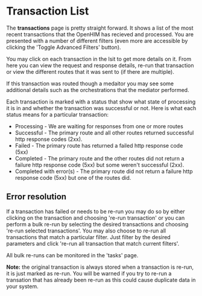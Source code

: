Transaction List
================

The **transactions** page is pretty straight forward. It shows a list of the most recent transactions that the OpenHIM has recieved and processed. You are presented with a number of different filters (even more are accessible by clicking the 'Toggle Advanced Filters' button).

You may click on each transaction in the lsit to get more details on it. From here you can view the request and response details, re-run that transaction or view the different routes that it was sent to (if there are multiple).

If this transaction was routed though a medaitor you may see some additional details such as the orchestrations that the mediator performed.

Each transaction is marked with a status that show what state of processing it is in and whether the transaction was successful or not. Here is what each status means for a particular transaction:

* Processing - We are waiting for responses from one or more routes
* Successful - The primary route and all other routes returned successful http response codes (2xx).
* Failed - The primary route has returned a failed http response code (5xx)
* Completed - The primary route and the other routes did not return a failure http response code (5xx) but some weren't successful (2xx).
* Completed with error(s) - The primary route did not return a failure http response code (5xx) but one of the routes did.

Error resolution
----------------

If a transaction has failed or needs to be re-run you may do so by either clicking on the transaction and choosing 're-run transaction' or you can perform a bulk re-run by selecting the desired transactions and choosing 're-run selected transactions'. You may also choose to re-run all transactions that match a particular filter. Just filter by the desired parameters and click 're-run all transaction that match current filters'.

All bulk re-runs can be monitored in the 'tasks' page.

**Note:** the original transaction is always stored when a transaction is re-run, it is just marked as re-run. You will be warned if you try to re-run a transation that has already been re-run as this could cause duplicate data in your system.
